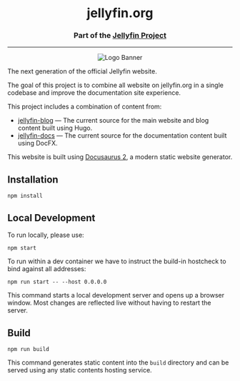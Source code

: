 <h1 align="center">jellyfin.org</h1>
<h3 align="center">Part of the <a href="https://jellyfin.org">Jellyfin Project</a></h3>

---

<p align="center">
<img alt="Logo Banner" src="https://raw.githubusercontent.com/jellyfin/jellyfin-ux/master/branding/SVG/banner-logo-solid.svg?sanitize=true"/>
</p>

The next generation of the official Jellyfin website.

The goal of this project is to combine all website on jellyfin.org in a single codebase and improve the documentation site experience.

This project includes a combination of content from:

- [jellyfin-blog](https://github.com/jellyfin/jellyfin-blog) &mdash; The current source for the main website and blog content built using Hugo.
- [jellyfin-docs](https://github.com/jellyfin/jellyfin-docs) &mdash; The current source for the documentation content built using DocFX.

This website is built using [Docusaurus 2](https://docusaurus.io/), a modern static website generator.

## Installation

```console
npm install
```

## Local Development

To run locally, please use:

```console
npm start
```

To run within a dev container we have to instruct the build-in hostcheck to bind against all addresses:

```console
npm run start -- --host 0.0.0.0
```

This command starts a local development server and opens up a browser window. Most changes are reflected live without having to restart the server.

## Build

```console
npm run build
```

This command generates static content into the `build` directory and can be served using any static contents hosting service.
